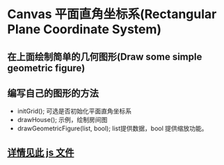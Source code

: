 # Canvas 平面直角坐标系(Rectangular Plane Coordinate System)

## 在上面绘制简单的几何图形(Draw some simple geometric figure)

## 编写自己的图形的方法
* initGrid(); 可选是否初始化平面直角坐标系
* drawHouse(); 示例，绘制房间图
* drawGeometricFigure(list, bool); list提供数据，bool 提供缩放功能。

## [详情见此 js 文件](https://github.com/JarenChow/MyHouse/blob/master/js/yourcodehere.js)